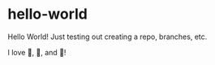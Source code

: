 # hello-world
Hello World!
Just testing out creating a repo, branches, etc. 

I love :beer:, :pizza:, and :guitar:! 
